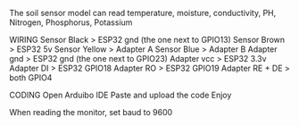 The soil sensor model can read temperature, moisture, conductivity, PH, Nitrogen, Phosphorus, Potassium

WIRING
Sensor Black > ESP32 gnd (the one next to GPIO13)
Sensor Brown > ESP32 5v
Sensor Yellow > Adapter A
Sensor Blue > Adapter B
Adapter gnd > ESP32 gnd (the one next to GPIO23)
Adapter vcc > ESP32 3.3v
Adapter DI > ESP32 GPIO18
Adapter RO > ESP32 GPIO19
Adapter RE + DE > both GPIO4

CODING
Open Arduibo IDE
Paste and upload the code
Enjoy

When reading the monitor, set baud to 9600

